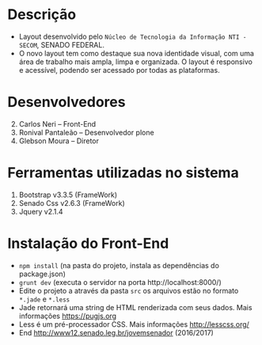 # Descrição

* Layout desenvolvido pelo `Núcleo de Tecnologia da Informação NTI - SECOM`, SENADO FEDERAL.
* O novo layout tem como destaque sua nova identidade visual, com uma área de trabalho mais ampla, limpa e organizada. O layout é responsivo e acessível, podendo ser acessado por todas as plataformas.

# Desenvolvedores

2.  Carlos Neri – Front-End
3.  Ronival Pantaleão – Desenvolvedor plone
4.  Glebson Moura – Diretor

# Ferramentas utilizadas no sistema

1.  Bootstrap v3.3.5 (FrameWork)
2.  Senado Css v2.6.3 (FrameWork)
3.  Jquery v2.1.4

# Instalação do Front-End

* `npm install` (na pasta do projeto, instala as dependências do package.json) 
* `grunt dev` (executa o servidor na porta http://localhost:8000/)
* Edite o projeto a através da pasta `src` os arquivos estão no formato `*.jade` e `*.less`
* Jade retornará uma string de HTML renderizada com seus dados. Mais informações https://pugjs.org
* Less é um pré-processador CSS. Mais informações http://lesscss.org/ 
* End http://www12.senado.leg.br/jovemsenador (2016/2017)
